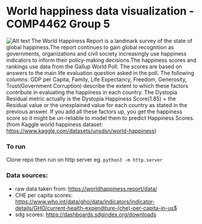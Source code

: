 # World happiness data visualization - COMP4462 Group 5
![Alt text](<Screenshot 2023-12-06 at 6.30.33 PM.png>)
The World Happiness Report is a landmark survey of the state of global happiness.The report continues to gain global recognition as governments, organizations and civil society increasingly use happiness indicators to inform their policy-making decisions.The happiness scores and rankings use data from the Gallup World Poll. The scores are based on answers to the main life evaluation question asked in the poll. The following columns: GDP per Capita, Family, Life Expectancy, Freedom, Generosity, Trust(Government Corruption) describe the extent to which these factors contribute in evaluating the happiness in each country. The Dystopia Residual metric actually is the Dystopia Happiness Score(1.85) + the Residual value or the unexplained value for each country as stated in the previous answer. If you add all these factors up, you get the happiness score so it might be un-reliable to model them to predict Happiness Scores. (from Kaggle world happiness dataset: https://www.kaggle.com/datasets/unsdsn/world-happiness)

### To run
Clone repo then run on http server eg. `python3 -m http.server`

### Data sources: 
- raw data taken from: https://worldhappiness.report/data/
- CHE per capita scores: https://www.who.int/data/gho/data/indicators/indicator-details/GHO/current-health-expenditure-(che)-per-capita-in-us$
- sdg scores: https://dashboards.sdgindex.org/downloads


